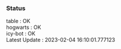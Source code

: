 ### Status


table : OK  
hogwarts : OK  
icy-bot : OK  
Latest Update : 2023-02-04 16:10:01.777123

